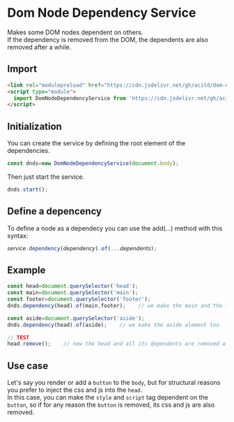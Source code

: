 # Dom Node Dependency Service
Makes some DOM nodes dependent on others.  
If the dependency is removed from the DOM, the dependents are also removed after a while.

## Import
```html
<link rel="modulepreload" href="https://cdn.jsdelivr.net/gh/acitd/dom-node-dependency-service/1.0/dist/DomNodeDependencyService.js" integrity="sha384-crdyZw+XzGV0bmNQl3BkNeIbK2AyCKu64UNTe7xRG8AcPGiSg7kJf7UWzRmNcEcQ">
<script type="module">
  import DomNodeDependencyService from 'https://cdn.jsdelivr.net/gh/acitd/dom-node-dependency-service/1.0/dist/DomNodeDependencyService.js';
</script>
```

## Initialization
You can create the service by defining the root element of the dependencies.
```js
const dnds=new DomNodeDependencyService(document.body);
```
Then just start the service.
```js
dnds.start();
```

## Define a depencency
To define a node as a dependecy you can use the add(...) method with this syntax:
```js
𝘴𝘦𝘳𝘷𝘪𝘤𝘦.dependency(𝘥𝘦𝘱𝘦𝘯𝘥𝘦𝘯𝘤𝘺).of(...𝘥𝘦𝘱𝘦𝘯𝘥𝘦𝘯𝘵𝘴);
```
## Example
```js
const head=document.querySelector('head');
const main=document.querySelector('main');
const footer=document.querySelector('footer');
dnds.dependency(head).of(main,footer);    // we make the main and the footer element dependants of the head

const aside=document.querySelector('aside');
dnds.dependency(head).of(aside);    // we make the aside element too

// TEST
head.remove();    // now the head and all its dependents are removed afte a while
```

## Use case
Let's say you render or add a `button` to the `body`, but for structural reasons you prefer to inject the css and js into the `head`.  
In this case, you can make the `style` and `script` tag dependent on the `button`, so if for any reason the `button` is removed, its css and js are also removed.
